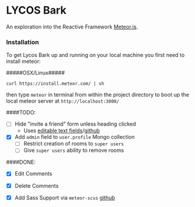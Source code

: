 # LYCOS Bark

An exploration into the Reactive Framework [Meteor.js](http://www.meteor.com).

### Installation

To get Lycos Bark up and running on your local machine you first need to install meteor:

#####OSX/Linux#####

`curl https://install.meteor.com/ | sh`

then type `meteor` in terminal from within the project directory to boot up the local meteor server at `http://localhost:3000/`


####TODO:

- [ ] Hide "invite a friend" form unless heading clicked
  - Uses [editable text fields](http://editable-text.meteor.com/)/[github](https://github.com/jackadams/meteor-editable-text/)
- [x] Add `admin` field to `user.profile` Mongo collection
  - [ ] Restrict creation of rooms to `super users`
  - [ ] Give `super users` ability to remove rooms

####DONE:

- [x] Edit Comments
- [x] Delete Comments
- [x] Add Sass Support via `meteor-scss` [github](https://github.com/fourseven/meteor-scss)

